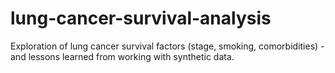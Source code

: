 # lung-cancer-survival-analysis
Exploration of lung cancer survival factors (stage, smoking, comorbidities) - and lessons learned from working with synthetic data.
